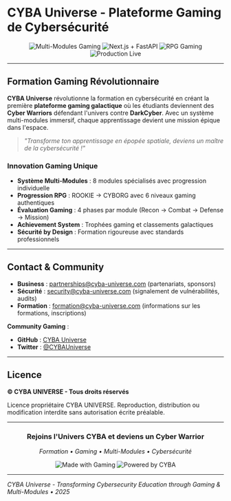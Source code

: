 # CYBA Universe - Plateforme Gaming de Cybersécurité

<div align="center">
  <img src="https://img.shields.io/badge/Version-Multi--Modules%20Gaming-cyan?style=for-the-badge&labelColor=black" alt="Multi-Modules Gaming" />
  <img src="https://img.shields.io/badge/Stack-Next.js%2014%20%2B%20FastAPI-black?style=for-the-badge&logo=next.js" alt="Next.js + FastAPI" />
  <img src="https://img.shields.io/badge/Gaming-RPG%20System-purple?style=for-the-badge&labelColor=black" alt="RPG Gaming" />
  <img src="https://img.shields.io/badge/Production-Live-green?style=for-the-badge&logo=check" alt="Production Live" />
</div>

---

## Formation Gaming Révolutionnaire

**CYBA Universe** révolutionne la formation en cybersécurité en créant la première **plateforme gaming galactique** où les étudiants deviennent des **Cyber Warriors** défendant l'univers contre **DarkCyber**. Avec un système multi-modules immersif, chaque apprentissage devient une mission épique dans l'espace.

> *"Transforme ton apprentissage en épopée spatiale, deviens un maître de la cybersécurité !"*

### Innovation Gaming Unique
- **Système Multi-Modules** : 8 modules spécialisés avec progression individuelle 
- **Progression RPG** : ROOKIE → CYBORG avec 6 niveaux gaming authentiques
- **Évaluation Gaming** : 4 phases par module (Recon → Combat → Defense → Mission)
- **Achievement System** : Trophées gaming et classements galactiques
- **Sécurité by Design** : Formation rigoureuse avec standards professionnels

---

## Contact & Community

- **Business** : partnerships@cyba-universe.com (partenariats, sponsors)
- **Sécurité** : security@cyba-universe.com  (signalement de vulnérabilités, audits)
- **Formation** : formation@cyba-universe.com (informations sur les formations, inscriptions)

**Community Gaming** :
- **GitHub** : [CYBA Universe](https://github.com/cyba-universe)
- **Twitter** : [@CYBAUniverse](https://twitter.com/CYBAUniverse)

---

## Licence

**© CYBA UNIVERSE - Tous droits réservés**

Licence propriétaire CYBA UNIVERSE. Reproduction, distribution ou modification interdite sans autorisation écrite préalable.

---

<div align="center">
  <h3>Rejoins l'Univers CYBA et deviens un Cyber Warrior</h3>
  <p><em>Formation • Gaming • Multi-Modules • Cybersécurité</em></p>
  
  <img src="https://img.shields.io/badge/Made%20with-Gaming-purple?style=for-the-badge" alt="Made with Gaming" />
  <img src="https://img.shields.io/badge/Powered%20by-CYBA%20Universe-cyan?style=for-the-badge" alt="Powered by CYBA" />
</div>

---

*CYBA Universe - Transforming Cybersecurity Education through Gaming & Multi-Modules • 2025*
